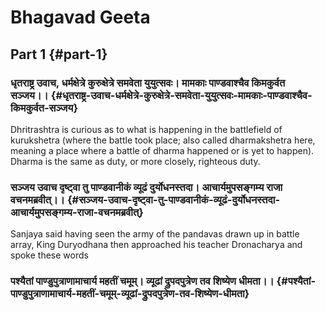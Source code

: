 # Bhagavad Geeta


## Part 1 {#part-1}


### धृतराष्ट्र उवाच, धर्मक्षेत्रे कुरुक्षेत्रे समवेता युयुत्सवः। मामकाः पाण्डवाश्चैव किमकुर्वत सञ्जय।। {#धृतराष्ट्र-उवाच-धर्मक्षेत्रे-कुरुक्षेत्रे-समवेता-युयुत्सवः-मामकाः-पाण्डवाश्चैव-किमकुर्वत-सञ्जय}

Dhritrashtra is curious as to what is happening in the battlefield of
kurukshetra (where the battle took place; also called dharmakshetra
here, meaning a place where a battle of dharma happened or is yet to
happen). Dharma is the same as duty, or more closely, righteous
duty.


### सञ्जय उवाच दृष्ट्वा तु पाण्डवानीकं व्यूढं दुर्योधनस्तदा। आचार्यमुपसङ्गम्य राजा वचनमब्रवीत्।। {#सञ्जय-उवाच-दृष्ट्वा-तु-पाण्डवानीकं-व्यूढं-दुर्योधनस्तदा-आचार्यमुपसङ्गम्य-राजा-वचनमब्रवीत्}

Sanjaya said having seen the army of the pandavas drawn up in battle array, King Duryodhana then approached his teacher Dronacharya and spoke these words


### पश्यैतां पाण्डुपुत्राणामाचार्य महतीं चमूम्। व्यूढां द्रुपदपुत्रेण तव शिष्येण धीमता।। {#पश्यैतां-पाण्डुपुत्राणामाचार्य-महतीं-चमूम्-व्यूढां-द्रुपदपुत्रेण-तव-शिष्येण-धीमता}
